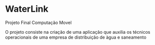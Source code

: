 # WaterLink
Projeto Final Computação Movel 

O projeto consiste na criação de uma aplicação que auxilia os técnicos operacionais de uma empresa de distribuição de àgua e saneamento 
